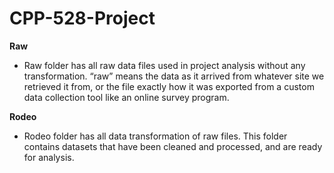 # CPP-528-Project

**Raw**
 * Raw folder has all raw data files used in project analysis without any transformation. “raw” means the data as it arrived from whatever site we retrieved it from, or the file exactly how it was exported from a custom data collection tool like an online survey program.

**Rodeo**
 * Rodeo folder has all data transformation of raw files. This folder contains datasets that have been cleaned and processed, and are ready for analysis. 
  

